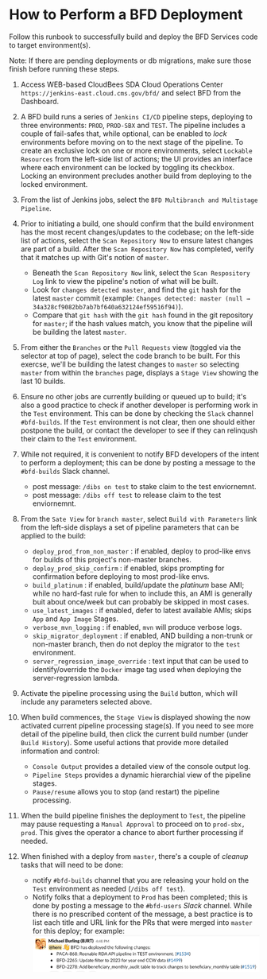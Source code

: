 # How to Perform a BFD Deployment

Follow this runbook to successfully build and deploy the BFD Services code to target environment(s).

Note: If there are pending deployments or db migrations, make sure those finish before running these steps.

1. Access WEB-based CloudBees SDA Cloud Operations Center ```https://jenkins-east.cloud.cms.gov/bfd/``` and select BFD from the Dashboard.

2. A BFD build runs a series of ```Jenkins CI/CD``` pipeline steps, deploying to three environments: `PROD`, `PROD-SBX` and `TEST`. The pipeline includes a couple of fail-safes that, while optional, can be enabled to _lock_ environments before moving on to the next stage of the pipeline. To create an exclusive lock on one or more environments, select ```Lockable Resources``` from the left-side list of actions; the UI provides an interface where each environment can be locked by toggling its checkbox. Locking an environment precludes another build from deploying to the locked environment. 

3. From the list of Jenkins jobs, select the ```BFD Multibranch and Multistage Pipeline```.

4. Prior to initiating a build, one should confirm that the build environment has the most recent changes/updates to the codebase; on the left-side list of actions, select the ```Scan Repository Now``` to ensure latest changes are part of a build. After the ```Scan Repository Now``` has completed, verify that it matches up with Git's notion of ```master```. 

    - Beneath the `Scan Repository Now` link, select the `Scan Respository Log` link to view the pipeline's notion of what will be built. 
    - Look for `changes detected master`, and find the `git` hash for the latest `master` commit (example: ```Changes detected: master (null → 34a328cf9082bb7ab7bf640a632124ef59516f94)```).
    - Compare that `git hash` with the `git hash` found in the git repository for `master`; if the hash values match, you know that the pipeline will be building the latest `master`.

5. From either the ```Branches``` or the ```Pull Requests``` view (toggled via the selector at top of page), select the code branch to be built. For this exercse, we'll be building the latest changes to ```master``` so selecting ```master``` from within the ```branches``` page, displays a ```Stage View``` showing the last 10 builds.

6. Ensure no other jobs are currently building or queued up to build; it's also a good practice to check if another developer is performing work in the ```Test``` environment. This can be done by checking the ```Slack``` channel ```#bfd-builds```. If the ```Test``` environment is not clear, then one should either postpone the build, or contact the developer to see if they can relinqush their claim to the ```Test``` environment.

7. While not required, it is convenient to notify BFD developers of the intent to perform a deployment; this can be done by posting a message to the ```#bfd-builds``` Slack channel.
    - post message: ```/dibs on test``` to stake claim to the test enviornemnt.
    - post message: ```/dibs off test``` to release claim to the test enviornemnt.

8. From the ```Sate View``` for ```branch master```, select ```Build with Parameters``` link from the left-side displays a set of pipeline parameters that can be applied to the build:
    - `deploy_prod_from_non_master` : if enabled, deploy to prod-like envs for builds of this project's non-master branches.
    - `deploy_prod_skip_confirm` : if enabled, skips prompting for confirmation before deploying to most prod-like envs.
    - `build_platinum` : if enabled, build/update the _platinum_ base AMI; while no hard-fast rule for when to include this, an AMI is generally buit about once/week but can probably be skipped in most cases.
    - `use_latest_images` : if enabled, defer to latest available AMIs; skips `App` and `App Image` Stages.
    - `verbose_mvn_logging` : if enabled, `mvn` will produce verbose logs.
    - `skip_migrator_deployment` : if enabled, AND building a non-trunk or non-master branch, then do not deploy the migrator to the `test` environment.
    - `server_regression_image_override` : text input that can be used to identify/override the `Docker` image tag used when deploying the server-regression lambda.

9. Activate the pipeline processing using the ```Build``` button, which will include any parameters selected above.

10. When build commences, the ```Stage View``` is displayed showing the now activated current pipeline processing stage(s). If you need to see more detail of the pipeline build, then click the current build number (under ```Build History```). Some useful actions that provide more detailed information and control:
    - ```Console Output``` provides a detailed view of the console output log.
    - ```Pipeline Steps``` provides a dynamic hierarchial view of the pipeline stages.
    - ```Pause/resume``` allows you to stop (and restart) the pipeline processing.

11. When the build pipeline finishes the deployment to ```Test```, the pipeline may pause requesting a ```Manual Approval``` to proceed on to ```prod-sbx, prod```. This gives the operator a chance to abort further processing if needed.

12. When finished with a deploy from ```master```, there's a couple of _cleanup_ tasks that will need to be done:
    - notify ```#bfd-builds``` channel that you are releasing your hold on the ```Test``` environment as needed (```/dibs off test```).  
    - Notify folks that a deployment to ```Prod``` has been completed; this is done by posting a message to the `#bfd-users` _Slack_ channel. While there is no prescribed content of the message, a best practice is to list each title and URL link for the PRs that were merged into `master` for this deploy; for example:
![Dibs-Off](resources/deploy-completed-slack.png)
